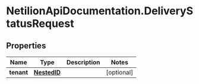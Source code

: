 # NetilionApiDocumentation.DeliveryStatusRequest

## Properties
Name | Type | Description | Notes
------------ | ------------- | ------------- | -------------
**tenant** | [**NestedID**](NestedID.md) |  | [optional] 
